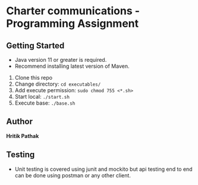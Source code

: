 # Charter communications - Programming Assignment

## Getting Started

- Java version 11 or greater is required.
- Recommend installing latest version of Maven.

1. Clone this repo
2. Change directory: `cd executables/`
3. Add execute permission: `sudo chmod 755 <*.sh>`
4. Start local: `./start.sh`
5. Execute base: `./base.sh`

## Author
**Hritik Pathak**

## Testing
- Unit testing is covered using junit and mockito but api testing end to end can be done using postman or any other client.
